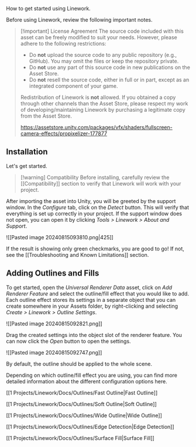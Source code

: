 How to get started using Linework.

Before using Linework, review the following important notes.

> [!important] License Agreement
> The source code included with this asset can be freely modified to suit your needs. However, please adhere to the following restrictions:
> - Do **not** upload the source code to any public repository (e.g., GitHub). You may omit the files or keep the repository private.
> - Do **not** use any part of this source code in new publications on the Asset Store.
> - Do **not** resell the source code, either in full or in part, except as an integrated component of your game.
> 
> Redistribution of Linework is **not** allowed. If you obtained a copy through other channels than the Asset Store, please respect my work of developing/maintaining Linework by purchasing a legitimate copy from the Asset Store.
> 
> https://assetstore.unity.com/packages/vfx/shaders/fullscreen-camera-effects/propixelizer-177877
> 

## Installation
Let's get started. 

> [!warning] Compatibility
> Before installing, carefully review the [[Compatibility]] section to verify that Linework will work with your project.

After importing the asset into Unity, you will be greeted by the support window. In the *Configure* tab, click on the *Detect* button. This will verify that everything is set up correctly in your project. If the support window does not open, you can open it by clicking *Tools > Linework > About and Support*.

![[Pasted image 20240815093810.png|425]]

If the result is showing only green checkmarks, you are good to go! If not, see the [[Troubleshooting and Known Limitations]] section.

## Adding Outlines and Fills

To get started, open the *Universal Renderer Data* asset, click on *Add Renderer Feature* and select the outline/fill effect that you would like to add. Each outline effect stores its settings in a separate object that you can create somewhere in your Assets folder, by right-clicking and selecting *Create > Linework > Outline Settings*. 

![[Pasted image 20240815092821.png]]

Drag the created settings into the object slot of the renderer feature. You can now click the *Open* button to open the settings.

![[Pasted image 20240815092747.png]]

By default, the outline should be applied to the whole scene.

Depending on which outline/fill effect you are using, you can find more detailed information about the different configuration options here.

[[1 Projects/Linework/Docs/Outlines/Fast Outline|Fast Outline]]

[[1 Projects/Linework/Docs/Outlines/Soft Outline|Soft Outline]]

[[1 Projects/Linework/Docs/Outlines/Wide Outline|Wide Outline]]

[[1 Projects/Linework/Docs/Outlines/Edge Detection|Edge Detection]]

[[1 Projects/Linework/Docs/Outlines/Surface Fill|Surface Fill]]
